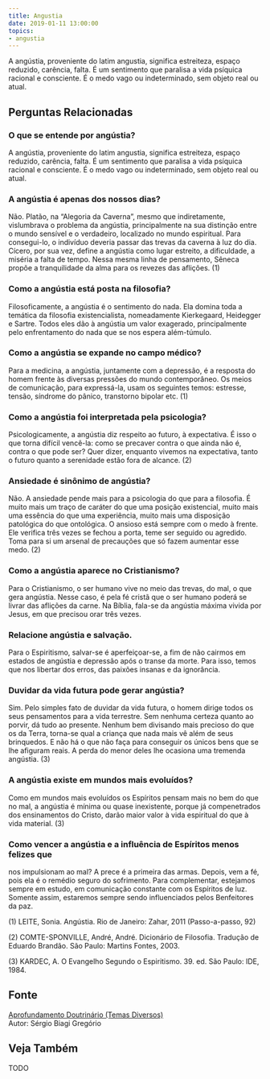```yaml
---
title: Angustia
date: 2019-01-11 13:00:00
topics: 
- angustia
---
```


A angústia, proveniente do latim angustia, significa estreiteza, espaço
reduzido, carência, falta. É um sentimento que paralisa a vida psíquica
racional e consciente. É o medo vago ou indeterminado, sem objeto real ou
atual.


## Perguntas Relacionadas

### O que se entende por angústia?
A angústia, proveniente do latim angustia, significa estreiteza,
espaço reduzido, carência, falta. É um sentimento que paralisa a vida
psíquica racional e consciente. É o medo vago ou indeterminado, sem
objeto real ou atual.

### A angústia é apenas dos nossos dias?
Não. Platão, na “Alegoria da Caverna”, mesmo que indiretamente,
vislumbrava o problema da angústia, principalmente na sua distinção
entre o mundo sensível e o verdadeiro, localizado no mundo espiritual.
Para consegui-lo, o indivíduo deveria passar das trevas da caverna à luz
do dia. Cícero, por sua vez, define a angústia como lugar estreito, a
dificuldade, a miséria a falta de tempo. Nessa mesma linha de
pensamento, Sêneca propõe a tranquilidade da alma para os revezes das
aflições. (1)

### Como a angústia está posta na filosofia?
Filosoficamente, a angústia é o sentimento do nada. Ela domina toda a
temática da filosofia existencialista, nomeadamente Kierkegaard,
Heidegger e Sartre. Todos eles dão à angústia um valor exagerado,
principalmente pelo enfrentamento do nada que se nos espera além-túmulo.

### Como a angústia se expande no campo médico?
Para a medicina, a angústia, juntamente com a depressão, é a resposta do
homem frente às diversas pressões do mundo contemporâneo. Os meios de
comunicação, para expressá-la, usam os seguintes temos: estresse,
tensão, síndrome do pânico, transtorno bipolar etc. (1)

### Como a angústia foi interpretada pela psicologia?
Psicologicamente, a angústia diz respeito ao futuro, à expectativa. É
isso o que torna difícil vencê-la: como se precaver contra o que ainda
não é, contra o que pode ser? Quer dizer, enquanto vivemos na
expectativa, tanto o futuro quanto a serenidade estão fora de alcance.
(2)
### Ansiedade é sinônimo de angústia?
Não. A ansiedade pende mais para a psicologia do que para a filosofia. É
muito mais um traço de caráter do que uma posição existencial, muito
mais uma essência do que uma experiência, muito mais uma disposição
patológica do que ontológica. O ansioso está sempre com o medo à frente.
Ele verifica três vezes se fechou a porta, teme ser seguido ou agredido.
Toma para si um arsenal de precauções que só fazem aumentar esse medo.
(2)

### Como a angústia aparece no Cristianismo?
Para o Cristianismo, o ser humano vive no meio das trevas, do mal, o que
gera angústia. Nesse caso, é pela fé cristã que o ser humano poderá se
livrar das aflições da carne. Na Bíblia, fala-se da angústia máxima
vivida por Jesus, em que precisou orar três vezes.

### Relacione angústia e salvação.

Para o Espiritismo, salvar-se é aperfeiçoar-se, a fim de não cairmos em
estados de angústia e depressão após o transe da morte. Para isso, temos
que nos libertar dos erros, das paixões insanas e da ignorância.

### Duvidar da vida futura pode gerar angústia?
Sim. Pelo simples fato de duvidar da vida futura, o homem dirige todos
os seus pensamentos para a vida terrestre. Sem nenhuma certeza quanto ao
porvir, dá tudo ao presente. Nenhum bem divisando mais precioso do que
os da Terra, torna-se qual a criança que nada mais vê além de seus
brinquedos. E não há o que não faça para conseguir os únicos bens que se
lhe afiguram reais. A perda do menor deles lhe ocasiona uma tremenda
angústia. (3)

### A angústia existe em mundos mais evoluídos?
Como em mundos mais evoluídos os Espíritos pensam mais no bem do que no
mal, a angústia é mínima ou quase inexistente, porque já compenetrados
dos ensinamentos do Cristo, darão maior valor à vida espiritual do que à
vida material. (3)

### Como vencer a angústia e a influência de Espíritos menos felizes que
nos impulsionam ao mal?
A prece é a primeira das armas. Depois, vem a fé, pois ela é o remédio
seguro do sofrimento. Para complementar, estejamos sempre em estudo, em
comunicação constante com os Espíritos de luz. Somente assim, estaremos
sempre sendo influenciados pelos Benfeitores da paz.







(1) LEITE, Sonia. Angústia. Rio de Janeiro: Zahar, 2011
(Passo-a-passo, 92)

(2) COMTE-SPONVILLE, André, André. Dicionário de Filosofia.
Tradução de Eduardo Brandão. São Paulo: Martins Fontes, 2003.

(3) KARDEC, A. O Evangelho Segundo o Espiritismo. 39. ed. São Paulo:
IDE, 1984.

## Fonte
[Aprofundamento Doutrinário (Temas Diversos)](https://sites.google.com/view/aprofundamentodoutrinario/angústia-e-espiritismo)  
Autor: Sérgio Biagi Gregório



## Veja Também
TODO

